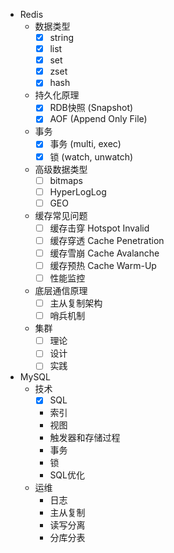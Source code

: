 - Redis
    - 数据类型
        - [x] string
        - [x] list
        - [x] set
        - [x] zset
        - [x] hash
    - 持久化原理
        - [x] RDB快照 (Snapshot)
        - [x] AOF (Append Only File)
    - 事务
        - [x] 事务 (multi, exec)
        - [x] 锁 (watch, unwatch)
    - 高级数据类型
        - [ ] bitmaps
        - [ ] HyperLogLog
        - [ ] GEO
    - 缓存常见问题
        - [ ] 缓存击穿 Hotspot Invalid
        - [ ] 缓存穿透 Cache Penetration
        - [ ] 缓存雪崩 Cache Avalanche
        - [ ] 缓存预热 Cache Warm-Up
        - [ ] 性能监控
    - 底层通信原理
        - [ ] 主从复制架构
        - [ ] 哨兵机制
    - 集群
        - [ ] 理论
        - [ ] 设计
        - [ ] 实践
- MySQL
    - 技术
        - [x] SQL
        - 索引
        - 视图
        - 触发器和存储过程
        - 事务
        - 锁
        - SQL优化
    - 运维
        - 日志
        - 主从复制
        - 读写分离
        - 分库分表